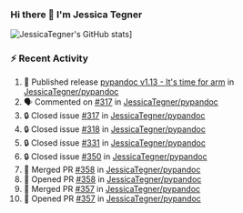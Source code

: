 ### Hi there 👋 I'm Jessica Tegner

![JessicaTegner's GitHub stats](https://github-readme-stats.vercel.app/api?username=jessicategner)]


### :zap: Recent Activity

<!--START_SECTION:activity-->
1. 🚀 Published release [pypandoc v1.13 - It's time for arm](https://github.com/JessicaTegner/pypandoc/releases/tag/v1.13) in [JessicaTegner/pypandoc](https://github.com/JessicaTegner/pypandoc)
2. 🗣 Commented on [#317](https://github.com/JessicaTegner/pypandoc/issues/317#issuecomment-1947445022) in [JessicaTegner/pypandoc](https://github.com/JessicaTegner/pypandoc)
3. 🔒 Closed issue [#317](https://github.com/JessicaTegner/pypandoc/issues/317) in [JessicaTegner/pypandoc](https://github.com/JessicaTegner/pypandoc)
4. 🔒 Closed issue [#318](https://github.com/JessicaTegner/pypandoc/issues/318) in [JessicaTegner/pypandoc](https://github.com/JessicaTegner/pypandoc)
5. 🔒 Closed issue [#331](https://github.com/JessicaTegner/pypandoc/issues/331) in [JessicaTegner/pypandoc](https://github.com/JessicaTegner/pypandoc)
6. 🔒 Closed issue [#350](https://github.com/JessicaTegner/pypandoc/issues/350) in [JessicaTegner/pypandoc](https://github.com/JessicaTegner/pypandoc)
7. 🎉 Merged PR [#358](https://github.com/JessicaTegner/pypandoc/pull/358) in [JessicaTegner/pypandoc](https://github.com/JessicaTegner/pypandoc)
8. 💪 Opened PR [#358](https://github.com/JessicaTegner/pypandoc/pull/358) in [JessicaTegner/pypandoc](https://github.com/JessicaTegner/pypandoc)
9. 🎉 Merged PR [#357](https://github.com/JessicaTegner/pypandoc/pull/357) in [JessicaTegner/pypandoc](https://github.com/JessicaTegner/pypandoc)
10. 💪 Opened PR [#357](https://github.com/JessicaTegner/pypandoc/pull/357) in [JessicaTegner/pypandoc](https://github.com/JessicaTegner/pypandoc)
<!--END_SECTION:activity-->
